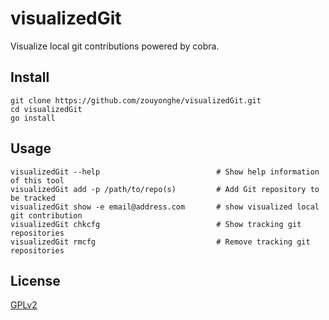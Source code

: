 # visualizedGit

 Visualize local git contributions powered by cobra.

## Install

```shell
git clone https://github.com/zouyonghe/visualizedGit.git
cd visualizedGit
go install
```

## Usage

```shell
visualizedGit --help                          # Show help information of this tool
visualizedGit add -p /path/to/repo(s)         # Add Git repository to be tracked
visualizedGit show -e email@address.com       # show visualized local git contribution
visualizedGit chkcfg                          # Show tracking git repositories
visualizedGit rmcfg                           # Remove tracking git repositories
```

## License

[GPLv2](./LICENSE)
